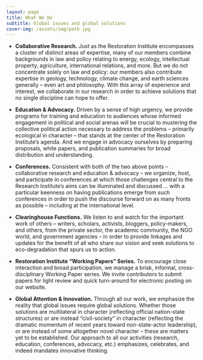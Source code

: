 ```yaml
---
layout: page
title: What We Do
subtitle: Global issues and global solutions
cover-img: /assets/img/path.jpg
---
```

* **Collaborative Research.**  Just as the Restoration Institute encompasses a cluster of distinct areas of expertise, many of our members combine backgrounds in law and policy relating to energy, ecology, intellectual property, agriculture, international relations, and more.  But we do not concentrate solely on law and policy:  our members also contribute expertise in geology, technology, climate change, and earth sciences generally – even art and philosophy.  With this array of experience and interest, we collaborate in our research in order to achieve solutions that no single discipline can hope to offer.

* **Education & Advocacy.**  Driven by a sense of high urgency, we provide programs for training and education to audiences whose informed engagement in political and social arenas will be crucial to mustering the collective political action necessary to address the problems – primarily ecological in character – that stands at the center of the Restoration Institute’s agenda.  And we engage in advocacy ourselves by preparing proposals, white papers, and publication summaries for broad distribution and understanding.

* **Conferences.**  Consistent with both of the two above points – collaborative research and education & advocacy – we organize, host, and participate in conferences at which those challenges central to the Research Institute’s aims can be illuminated and discussed ... with a particular keenness on having publications emerge from such conferences in order to push the discourse forward on as many fronts as possible – including at the international level.

* **Clearinghouse Functions.**  We listen to and watch for the important work of others – writers, scholars, activists, bloggers, policy-makers, and others, from the private sector, the academic community, the NGO world, and government agencies – in order to provide linkages and updates for the benefit of all who share our vision and seek solutions to eco-degradation that spurs us to action.

* **Restoration Institute “Working Papers” Series.**  To encourage close interaction and broad participation, we manage a brisk, informal, cross-disciplinary Working Paper series.  We invite contributors to submit papers for light review and quick turn-around for electronic posting on our website.  

* **Global Attention & Innovation.**  Through all our work, we emphasize the reality that global issues require global solutions.  Whether those solutions are multilateral in character (reflecting official nation-state structures) or are instead “civil-society” in character (reflecting the dramatic momentum of recent years toward non-state-actor leadership), or are instead of some altogether novel character – these are matters yet to be established.  Our approach to all our activities (research, education, conferences, advocacy, etc.) emphasizes, celebrates, and indeed mandates innovative thinking.

